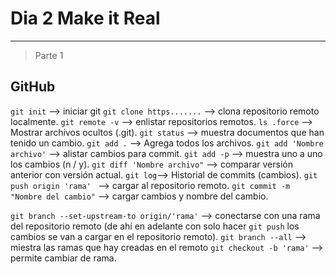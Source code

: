 # Dia 2 Make it Real
---

> Parte 1

## GitHub

`git init` --> iniciar git
`git clone https.......` --> clona repositorio remoto localmente.
`git remote -v` --> enlistar repositorios remotos.
`ls .force` --> Mostrar archivos ocultos (.git).
`git status` --> muestra documentos que han tenido un cambio.
`git add .` --> Agrega todos los archivos.
`git add 'Nombre archivo'` --> alistar cambios para commit.
`git add -p` --> muestra uno a uno los cambios (n / y).
`git diff 'Nombre archivo"` --> comparar versión anterior con versión actual.
`git log`--> Historial de commits (cambios).
`git push origin 'rama' ` --> cargar al repositorio remoto.
`git commit -m "Nombre del cambio"` --> cargar cambios y nombre del cambio.

`git branch --set-upstream-to origin/'rama'` --> conectarse con una rama del repositorio remoto (de ahí en adelante con solo hacer `git push` los cambios se van a cargar en el repositorio remoto).
`git branch --all` --> miestra las ramas que hay creadas en el remoto
`git checkout -b 'rama'` --> permite cambiar de rama.

